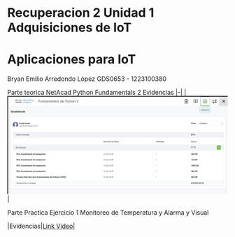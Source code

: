 # Recuperacion 2 Unidad 1 Adquisiciones de IoT
# Aplicaciones para IoT
Bryan Emilio Arredondo López 
GDS0653 - 1223100380


Parte teorica NetAcad Python Fundamentals 2 
Evidencias
|-|
|![image](https://github.com/BryanArredon/R2---U1/blob/main/imagen_2025-04-29_091514879.png)|

Parte Practica 
Ejercicio 1 Monitoreo de Temperatura y Alarma y Visual

|Evidencias|[Link Video](https://drive.google.com/file/d/1U1cgEYSfb4P9j-qB9fBN44gUtDpOoFNI/view?usp=sharing)|

